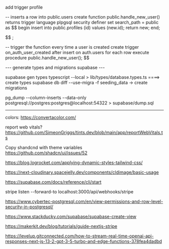add trigger profile

-- inserts a row into public.users
create function public.handle_new_user()
returns trigger
language plpgsql
security definer set search_path = public
as $$
begin
insert into public.profiles (id)
values (new.id);
return new;
end;

$$
;

-- trigger the function every time a user is created
create trigger on_auth_user_created
  after insert on auth.users
  for each row execute procedure public.handle_new_user();
$$

--- generate types and migrations supabase ---

supabase gen types typescript --local > lib/types/database.types.ts ====> create types
supabase db diff --use-migra -f seeding_data -> create migrations

pg_dump --column-inserts --data-only postgresql://postgres:postgres@localhost:54322 > supabase/dump.sql

---

colors: https://convertacolor.com/

report web vitals? https://github.com/SimeonGriggs/tints.dev/blob/main/app/reportWebVitals.ts

Copy shandcnd with theme variables
https://github.com/shadcn/ui/issues/52

https://blog.logrocket.com/applying-dynamic-styles-tailwind-css/

https://next-cloudinary.spacejelly.dev/components/cldimage/basic-usage

https://supabase.com/docs/reference/cli/start

stripe listen --forward-to localhost:3000/api/webhooks/stripe

https://www.cybertec-postgresql.com/en/view-permissions-and-row-level-security-in-postgresql/

https://www.stackducky.com/supabase/supabase-create-view

https://makerkit.dev/blog/tutorials/guide-nextjs-stripe

https://levelup.gitconnected.com/how-to-stream-real-time-openai-api-responses-next-js-13-2-gpt-3-5-turbo-and-edge-functions-378fea4dadbd
